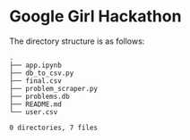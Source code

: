 # Google Girl Hackathon

The directory structure is as follows:

```
.
├── app.ipynb
├── db_to_csv.py
├── final.csv
├── problem_scraper.py
├── problems.db
├── README.md
└── user.csv

0 directories, 7 files
```